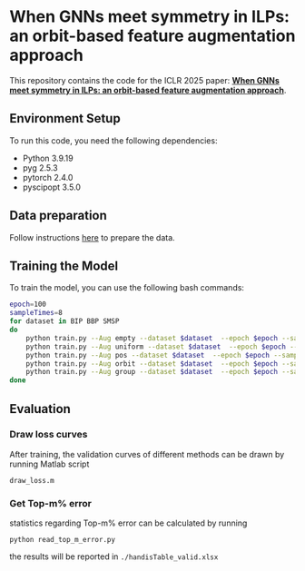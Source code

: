# When GNNs meet symmetry in ILPs: an orbit-based feature augmentation approach

This repository contains the code for the ICLR 2025 paper: **[When GNNs meet symmetry in ILPs: an orbit-based feature augmentation approach](https://arxiv.org/pdf/2501.14211)**.

## Environment Setup
To run this code, you need the following dependencies:
- Python 3.9.19
- pyg 2.5.3
- pytorch 2.4.0
- pyscipopt 3.5.0



## Data preparation

Follow instructions [here](./data/README.md) to prepare the data.

## Training the Model

To train the model, you can use the following bash commands:

```bash
epoch=100
sampleTimes=8
for dataset in BIP BBP SMSP
do
    python train.py --Aug empty --dataset $dataset  --epoch $epoch --sampleTimes $sampleTimes
    python train.py --Aug uniform --dataset $dataset  --epoch $epoch --sampleTimes $sampleTimes
    python train.py --Aug pos --dataset $dataset  --epoch $epoch --sampleTimes $sampleTimes
    python train.py --Aug orbit --dataset $dataset  --epoch $epoch --sampleTimes $sampleTimes
    python train.py --Aug group --dataset $dataset  --epoch $epoch --sampleTimes $sampleTimes
done
```
## Evaluation

### Draw loss curves

After training, the validation curves of different methods can be drawn by running Matlab script

```plaintext
draw_loss.m
```


### Get Top-m% error

statistics regarding Top-m% error can be calculated by running
```
python read_top_m_error.py
```

the results will be reported in `./handisTable_valid.xlsx`

